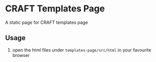 # CRAFT Templates Page

A static page for CRAFT templates page

## Usage

1. open the html files under `templates-page/src/html` in your favourite browser